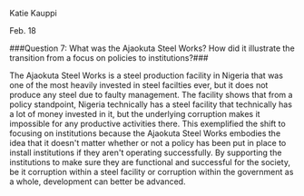 Katie Kauppi

Feb. 18

###Question 7: What was the Ajaokuta Steel Works? How did it illustrate the transition from a focus on policies to institutions?###

The Ajaokuta Steel Works is a steel production facility in Nigeria that was one of the most heavily invested in steel facilties ever, but it does not produce any steel due to faulty management. The facility shows that from a policy standpoint, Nigeria technically has a steel facility that technically has a lot of money invested in it, but the underlying corruption makes it impossible for any productive activities there. This exemplified the shift to focusing on institutions because the Ajaokuta Steel Works embodies the idea that it doesn't matter whether or not a policy has been put in place to install institutions if they aren't operating successfully. By supporting the institutions to make sure they are functional and successful for the society, be it corruption within a steel facility or corruption within the government as a whole, development can better be advanced. 
